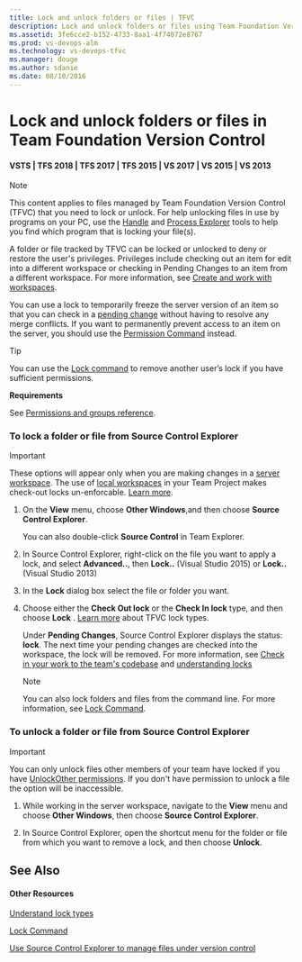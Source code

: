```yaml
---
title: Lock and unlock folders or files | TFVC 
description: Lock and unlock folders or files using Team Foundation Version Control 
ms.assetid: 3fe6cce2-b152-4733-8aa1-4f74072e8767
ms.prod: vs-devops-alm
ms.technology: vs-devops-tfvc
ms.manager: douge
ms.author: sdanie
ms.date: 08/10/2016
---
```


# Lock and unlock folders or files in Team Foundation Version Control

#### VSTS | TFS 2018 | TFS 2017 | TFS 2015 | VS 2017 | VS 2015 | VS 2013

> [!NOTE]
> This content applies to files managed by Team Foundation Version Control (TFVC) that you need to lock or unlock. For help unlocking files in use by programs on your PC, use the [Handle](https://technet.microsoft.com/en-us/sysinternals/bb896655.aspx) and
[Process Explorer](https://technet.microsoft.com/en-us/sysinternals/processexplorer) tools to help you find which program that is locking your file(s).

A folder or file tracked by TFVC can be locked or unlocked to deny or restore the user's privileges. 
Privileges include checking out an item for edit into a different workspace or checking in Pending Changes to an item from a different workspace. 
For more information, see [Create and work with workspaces](create-work-workspaces.md).

You can use a lock to temporarily freeze the server version of an item so that you can check in a [pending change](develop-code-manage-pending-changes.md) without having to resolve any merge conflicts. If you want to permanently prevent access to an item on the server, you should use the [Permission Command](permission-command.md) instead.

> [!TIP]
> You can use the [Lock command](lock-command.md) to remove another user’s lock if you have sufficient permissions.

**Requirements**

See [Permissions and groups reference](../security/permissions.md).

### To lock a folder or file from Source Control Explorer

> [!IMPORTANT]
> These options will appear only when you are making changes in a [server workspace](create-work-workspaces.md). 
> The use of [local workspaces](decide-between-using-local-server-workspace.md) in your Team Project makes check-out locks un-enforcable. [Learn more](understand-lock-types.md).

1.  On the **View** menu, choose **Other Windows**,and then choose **Source Control Explorer**.

    You can also double-click **Source Control** in Team Explorer.

2.  In Source Control Explorer, right-click on the file you want to apply a lock, and select **Advanced..**, then **Lock..** (Visual Studio 2015) or **Lock..** (Visual Studio 2013)

3.  In the **Lock** dialog box select the file or folder you want.

4.  Choose either the **Check Out lock** or the **Check In lock** type, and then choose **Lock** . [Learn more](understand-lock-types.md) about TFVC lock types.

    Under **Pending Changes**, Source Control Explorer displays the status: **lock**. The next time your pending changes are checked into the workspace, the lock will be removed. 
    For more information, see [Check in your work to the team's codebase](check-your-work-team-codebase.md) and [understanding locks](understand-lock-types.md)

    > [!NOTE]
    >  You can also lock folders and files from the command line. For more information, see [Lock Command](lock-command.md).

### To unlock a folder or file from Source Control Explorer

> [!IMPORTANT]
> You can only unlock files other members of your team have locked if you have [UnlockOther permissions](../security/permissions.md). 
> If you don't have permission to unlock a file the option will be inaccessible.

1.  While working in the server workspace, navigate to the **View** menu and choose **Other Windows**, then choose **Source Control Explorer**.

2.  In Source Control Explorer, open the shortcut menu for the folder or file from which you want to remove a lock, and then choose **Unlock**.

## See Also

#### Other Resources

 [Understand lock types](understand-lock-types.md) 

 [Lock Command](lock-command.md) 

 [Use Source Control Explorer to manage files under version control](use-source-control-explorer-manage-files-under-version-control.md) 
